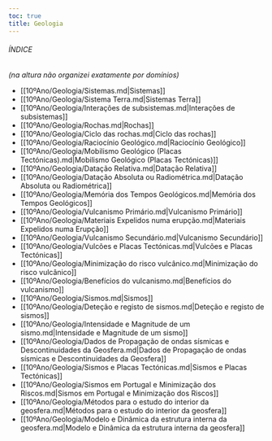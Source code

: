 ```yaml
---
toc: true
title: Geologia
---
```

###### ÍNDICE
*(na altura não organizei exatamente por domínios)*
- [[10ºAno/Geologia/Sistemas.md|Sistemas]]
- [[10ºAno/Geologia/Sistema Terra.md|Sistemas Terra]]
- [[10ºAno/Geologia/Interações de subsistemas.md|Interações de subsistemas]]
- [[10ºAno/Geologia/Rochas.md|Rochas]]
- [[10ºAno/Geologia/Ciclo das rochas.md|Ciclo das rochas]]
- [[10ºAno/Geologia/Raciocínio Geológico.md|Raciocínio Geológico]]
- [[10ºAno/Geologia/Mobilismo Geológico (Placas Tectónicas).md|Mobilismo Geológico (Placas Tectónicas)]]
- [[10ºAno/Geologia/Datação Relativa.md|Datação Relativa]]
- [[10ºAno/Geologia/Datação Absoluta ou Radiométrica.md|Datação Absoluta ou Radiométrica]]
- [[10ºAno/Geologia/Memória dos Tempos Geológicos.md|Memória dos Tempos Geológicos]]
- [[10ºAno/Geologia/Vulcanismo Primário.md|Vulcanismo Primário]]
- [[10ºAno/Geologia/Materiais Expelidos numa erupção.md|Materiais Expelidos numa Erupção]]
- [[10ºAno/Geologia/Vulcanismo Secundário.md|Vulcanismo Secundário]]
- [[10ºAno/Geologia/Vulcões e Placas Tectónicas.md|Vulcões e Placas Tectónicas]]
- [[10ºAno/Geologia/Minimização do risco vulcânico.md|Minimização do risco vulcânico]]
- [[10ºAno/Geologia/Benefícios do vulcanismo.md|Benefícios do vulcanismo]]
- [[10ºAno/Geologia/Sismos.md|Sismos]]
- [[10ºAno/Geologia/Deteção e registo de sismos.md|Deteção e registo de sismos]]
- [[10ºAno/Geologia/Intensidade e Magnitude de um sismo.md|Intensidade e Magnitude de um sismo]]
- [[10ºAno/Geologia/Dados de Propagação de ondas sísmicas e Descontinuidades da Geosfera.md|Dados de Propagação de ondas sísmicas e Descontinuidades da Geosfera]]
- [[10ºAno/Geologia/Sismos e Placas Tectónicas.md|Sismos e Placas Tectónicas]]
- [[10ºAno/Geologia/Sismos em Portugal e Minimização dos Riscos.md|Sismos em Portugal e Minimização dos Riscos]]
- [[10ºAno/Geologia/Métodos para o estudo do interior da geosfera.md|Métodos para o estudo do interior da geosfera]]
- [[10ºAno/Geologia/Modelo e Dinâmica da estrutura interna da geosfera.md|Modelo e Dinâmica da estrutura interna da geosfera]]
